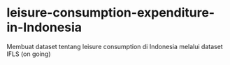 # leisure-consumption-expenditure-in-Indonesia
Membuat dataset tentang leisure consumption di Indonesia melalui dataset IFLS
(on going)
